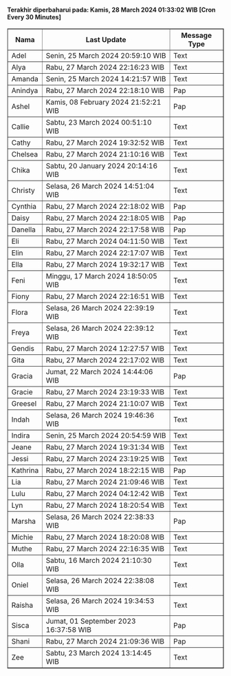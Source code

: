 #### Terakhir diperbaharui pada: Kamis, 28 March 2024 01:33:02 WIB [Cron Every 30 Minutes]

<table border='1'><tr><th>Nama</th><th>Last Update</th><th>Message Type</th></tr><tr><td>Adel</td><td>Senin, 25 March 2024 20:59:10 WIB</td><td>Text</td></tr><tr><td>Alya</td><td>Rabu, 27 March 2024 22:16:23 WIB</td><td>Text</td></tr><tr><td>Amanda</td><td>Senin, 25 March 2024 14:21:57 WIB</td><td>Text</td></tr><tr><td>Anindya</td><td>Rabu, 27 March 2024 22:18:10 WIB</td><td>Pap</td></tr><tr><td>Ashel</td><td>Kamis, 08 February 2024 21:52:21 WIB</td><td>Pap</td></tr><tr><td>Callie</td><td>Sabtu, 23 March 2024 00:51:10 WIB</td><td>Text</td></tr><tr><td>Cathy</td><td>Rabu, 27 March 2024 19:32:52 WIB</td><td>Text</td></tr><tr><td>Chelsea</td><td>Rabu, 27 March 2024 21:10:16 WIB</td><td>Text</td></tr><tr><td>Chika</td><td>Sabtu, 20 January 2024 20:14:16 WIB</td><td>Text</td></tr><tr><td>Christy</td><td>Selasa, 26 March 2024 14:51:04 WIB</td><td>Text</td></tr><tr><td>Cynthia</td><td>Rabu, 27 March 2024 22:18:02 WIB</td><td>Pap</td></tr><tr><td>Daisy</td><td>Rabu, 27 March 2024 22:18:05 WIB</td><td>Pap</td></tr><tr><td>Danella</td><td>Rabu, 27 March 2024 22:17:58 WIB</td><td>Pap</td></tr><tr><td>Eli</td><td>Rabu, 27 March 2024 04:11:50 WIB</td><td>Text</td></tr><tr><td>Elin</td><td>Rabu, 27 March 2024 22:17:07 WIB</td><td>Text</td></tr><tr><td>Ella</td><td>Rabu, 27 March 2024 19:32:17 WIB</td><td>Text</td></tr><tr><td>Feni</td><td>Minggu, 17 March 2024 18:50:05 WIB</td><td>Text</td></tr><tr><td>Fiony</td><td>Rabu, 27 March 2024 22:16:51 WIB</td><td>Text</td></tr><tr><td>Flora</td><td>Selasa, 26 March 2024 22:39:19 WIB</td><td>Text</td></tr><tr><td>Freya</td><td>Selasa, 26 March 2024 22:39:12 WIB</td><td>Text</td></tr><tr><td>Gendis</td><td>Rabu, 27 March 2024 12:27:57 WIB</td><td>Text</td></tr><tr><td>Gita</td><td>Rabu, 27 March 2024 22:17:02 WIB</td><td>Text</td></tr><tr><td>Gracia</td><td>Jumat, 22 March 2024 14:44:06 WIB</td><td>Pap</td></tr><tr><td>Gracie</td><td>Rabu, 27 March 2024 23:19:33 WIB</td><td>Text</td></tr><tr><td>Greesel</td><td>Rabu, 27 March 2024 21:10:07 WIB</td><td>Text</td></tr><tr><td>Indah</td><td>Selasa, 26 March 2024 19:46:36 WIB</td><td>Text</td></tr><tr><td>Indira</td><td>Senin, 25 March 2024 20:54:59 WIB</td><td>Text</td></tr><tr><td>Jeane</td><td>Rabu, 27 March 2024 19:31:34 WIB</td><td>Text</td></tr><tr><td>Jessi</td><td>Rabu, 27 March 2024 23:19:25 WIB</td><td>Text</td></tr><tr><td>Kathrina</td><td>Rabu, 27 March 2024 18:22:15 WIB</td><td>Pap</td></tr><tr><td>Lia</td><td>Rabu, 27 March 2024 21:09:46 WIB</td><td>Text</td></tr><tr><td>Lulu</td><td>Rabu, 27 March 2024 04:12:42 WIB</td><td>Text</td></tr><tr><td>Lyn</td><td>Rabu, 27 March 2024 18:20:54 WIB</td><td>Text</td></tr><tr><td>Marsha</td><td>Selasa, 26 March 2024 22:38:33 WIB</td><td>Pap</td></tr><tr><td>Michie</td><td>Rabu, 27 March 2024 18:20:08 WIB</td><td>Text</td></tr><tr><td>Muthe</td><td>Rabu, 27 March 2024 22:16:35 WIB</td><td>Text</td></tr><tr><td>Olla</td><td>Sabtu, 16 March 2024 21:10:30 WIB</td><td>Text</td></tr><tr><td>Oniel</td><td>Selasa, 26 March 2024 22:38:08 WIB</td><td>Text</td></tr><tr><td>Raisha</td><td>Selasa, 26 March 2024 19:34:53 WIB</td><td>Text</td></tr><tr><td>Sisca</td><td>Jumat, 01 September 2023 16:37:58 WIB</td><td>Pap</td></tr><tr><td>Shani</td><td>Rabu, 27 March 2024 21:09:36 WIB</td><td>Pap</td></tr><tr><td>Zee</td><td>Sabtu, 23 March 2024 13:14:45 WIB</td><td>Text</td></tr></table>